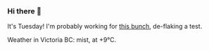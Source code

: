 ### Hi there :wave:

It's Tuesday! I'm probably working for [this bunch](https://github.com/kohofinancial), de-flaking a test.

Weather in Victoria BC: mist, at +9°C.

